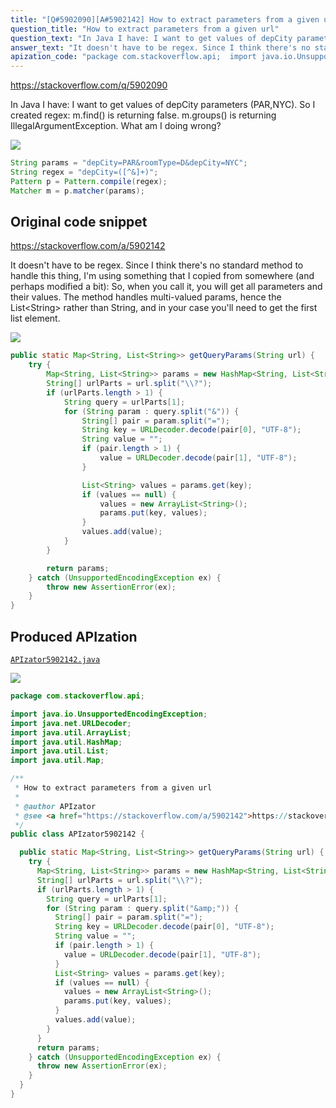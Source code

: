 ```yaml
---
title: "[Q#5902090][A#5902142] How to extract parameters from a given url"
question_title: "How to extract parameters from a given url"
question_text: "In Java I have: I want to get values of depCity parameters (PAR,NYC). So I created regex: m.find() is returning false. m.groups() is returning IllegalArgumentException. What am I doing wrong?"
answer_text: "It doesn't have to be regex. Since I think there's no standard method to handle this thing, I'm using something that I copied from somewhere (and perhaps modified a bit): So, when you call it, you will get all parameters and their values. The method handles multi-valued params, hence the List<String> rather than String, and in your case you'll need to get the first list element."
apization_code: "package com.stackoverflow.api;  import java.io.UnsupportedEncodingException; import java.net.URLDecoder; import java.util.ArrayList; import java.util.HashMap; import java.util.List; import java.util.Map;  /**  * How to extract parameters from a given url  *  * @author APIzator  * @see <a href=\"https://stackoverflow.com/a/5902142\">https://stackoverflow.com/a/5902142</a>  */ public class APIzator5902142 {    public static Map<String, List<String>> getQueryParams(String url) {     try {       Map<String, List<String>> params = new HashMap<String, List<String>>();       String[] urlParts = url.split(\"\\\\?\");       if (urlParts.length > 1) {         String query = urlParts[1];         for (String param : query.split(\"&amp;\")) {           String[] pair = param.split(\"=\");           String key = URLDecoder.decode(pair[0], \"UTF-8\");           String value = \"\";           if (pair.length > 1) {             value = URLDecoder.decode(pair[1], \"UTF-8\");           }           List<String> values = params.get(key);           if (values == null) {             values = new ArrayList<String>();             params.put(key, values);           }           values.add(value);         }       }       return params;     } catch (UnsupportedEncodingException ex) {       throw new AssertionError(ex);     }   } }"
---
```


https://stackoverflow.com/q/5902090

In Java I have:
I want to get values of depCity parameters (PAR,NYC).
So I created regex:
m.find() is returning false. m.groups() is returning IllegalArgumentException.
What am I doing wrong?


<div class="code-logo"><img src="/stackoverflow.png" /></div>

```java
String params = "depCity=PAR&roomType=D&depCity=NYC";
String regex = "depCity=([^&]+)";
Pattern p = Pattern.compile(regex);
Matcher m = p.matcher(params);
```


## Original code snippet

https://stackoverflow.com/a/5902142

It doesn&#x27;t have to be regex. Since I think there&#x27;s no standard method to handle this thing, I&#x27;m using something that I copied from somewhere (and perhaps modified a bit):
So, when you call it, you will get all parameters and their values. The method handles multi-valued params, hence the List&lt;String&gt; rather than String, and in your case you&#x27;ll need to get the first list element.

<div class="code-logo"><img src="/stackoverflow.png" /></div>

```java
public static Map<String, List<String>> getQueryParams(String url) {
    try {
        Map<String, List<String>> params = new HashMap<String, List<String>>();
        String[] urlParts = url.split("\\?");
        if (urlParts.length > 1) {
            String query = urlParts[1];
            for (String param : query.split("&")) {
                String[] pair = param.split("=");
                String key = URLDecoder.decode(pair[0], "UTF-8");
                String value = "";
                if (pair.length > 1) {
                    value = URLDecoder.decode(pair[1], "UTF-8");
                }

                List<String> values = params.get(key);
                if (values == null) {
                    values = new ArrayList<String>();
                    params.put(key, values);
                }
                values.add(value);
            }
        }

        return params;
    } catch (UnsupportedEncodingException ex) {
        throw new AssertionError(ex);
    }
}
```

## Produced APIzation

[`APIzator5902142.java`](https://github.com/pasqualesalza/apization-temp/raw/main/data/search/APIzator5902142.java)

<div class="code-logo"><img src="/apizator.png" /></div>

```java
package com.stackoverflow.api;

import java.io.UnsupportedEncodingException;
import java.net.URLDecoder;
import java.util.ArrayList;
import java.util.HashMap;
import java.util.List;
import java.util.Map;

/**
 * How to extract parameters from a given url
 *
 * @author APIzator
 * @see <a href="https://stackoverflow.com/a/5902142">https://stackoverflow.com/a/5902142</a>
 */
public class APIzator5902142 {

  public static Map<String, List<String>> getQueryParams(String url) {
    try {
      Map<String, List<String>> params = new HashMap<String, List<String>>();
      String[] urlParts = url.split("\\?");
      if (urlParts.length > 1) {
        String query = urlParts[1];
        for (String param : query.split("&amp;")) {
          String[] pair = param.split("=");
          String key = URLDecoder.decode(pair[0], "UTF-8");
          String value = "";
          if (pair.length > 1) {
            value = URLDecoder.decode(pair[1], "UTF-8");
          }
          List<String> values = params.get(key);
          if (values == null) {
            values = new ArrayList<String>();
            params.put(key, values);
          }
          values.add(value);
        }
      }
      return params;
    } catch (UnsupportedEncodingException ex) {
      throw new AssertionError(ex);
    }
  }
}

```